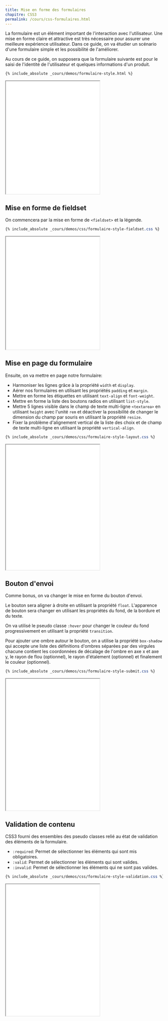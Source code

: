 ```yaml
---
title: Mise en forme des formulaires
chapitre: CSS3
permalink: /cours/css-formulaires.html
---
```


La formulaire est un élément important de l'interaction avec l'utilisateur. Une
mise en forme claire et attractive est très nécessaire pour assurer une
meilleure expérience utilisateur. Dans ce guide, on va étudier un scénario
d'une formulaire simple et les possibilité de l'améliorer.

Au cours de ce guide, on supposera que la formulaire suivante est pour le saisi
de l'identité de l'utilisateur et quelques informations d'un produit.

```html
{% include_absolute _cours/demos/formulaire-style.html %}
```

<p>
  <iframe height='360' scrolling='no' src='demos/formulaire-style.html'></iframe>
</p>

Mise en forme de fieldset
-------------------------

On commencera par la mise en forme de `<fieldset>` et la légende.

```css
{% include_absolute _cours/demos/css/formulaire-style-fieldset.css %}
```
<p>
  <iframe height='360' scrolling='no' src='demos/formulaire-style-fieldset.html'></iframe>
</p>

Mise en page du formulaire
--------------------------

Ensuite, on va mettre en page notre formulaire:
- Harmoniser les lignes grâce à la propriété `width` et `display`.
- Aérer nos formulaires en utilisant les propriétés `padding` et `margin`.
- Mettre en forme les étiquettes en utilisant `text-align` et `font-weight`.
- Mettre en forme la liste des boutons radios en utilisant `list-style`.
- Mettre 5 lignes visible dans le champ de texte multi-ligne `<textarea>` en
  utilisant `height` avec l'unité `rem` et déactiver la possibilité de changer
  le dimension du champ par souris en utilisant la propriété `resize`.
- Fixer la problème d'alignement vertical de la liste des choix et de champ de
  texte multi-ligne en utilisant la propriété `vertical-align`.

```css
{% include_absolute _cours/demos/css/formulaire-style-layout.css %}
```
<p>
  <iframe height='400' scrolling='no' src='demos/formulaire-style-layout.html'></iframe>
</p>

Bouton d'envoi
--------------

Comme bonus, on va changer le mise en forme du bouton d'envoi.

Le bouton sera aligner à droite en utilisant la propriété `float`.
L'apparence de bouton sera changer en utilisant les propriétés du fond, de la
bordure et du texte.

On va utilisé le pseudo classe `:hover` pour changer le couleur du fond
progressivement en utilisant la propriété `transition`.

Pour ajouter une ombre autour le bouton, on a utilise la propriété `box-shadow`
qui accepte une liste des définitions d'ombres séparées par des virgules
chacune contient
les
coordonnées de décalage de l'ombre en axe x et axe y, le rayon de flou
(optionnel), le rayon d'étalement (optionnel) et finalement le couleur
(optionnel).

```css
{% include_absolute _cours/demos/css/formulaire-style-submit.css %}
```
<p>
  <iframe height='420' scrolling='no' src='demos/formulaire-style-submit.html'></iframe>
</p>

Validation de contenu
---------------------

CSS3 fourni des ensembles des pseudo classes relié au état de validation des
éléments de la formulaire.

- `:required`: Permet de sélectionner les éléments qui sont mis obligatoires.
- `:valid`: Permet de sélectionner les éléments qui sont valides.
- `:invalid`: Permet de sélectionner les éléments qui ne sont pas valides.

```css
{% include_absolute _cours/demos/css/formulaire-style-validation.css %}
```
<p>
  <iframe height='420' scrolling='no' src='demos/formulaire-style-validation.html'></iframe>
</p>
